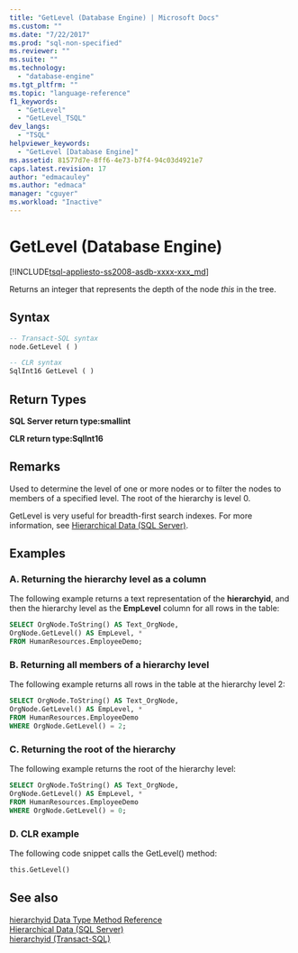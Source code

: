 ```yaml
---
title: "GetLevel (Database Engine) | Microsoft Docs"
ms.custom: ""
ms.date: "7/22/2017"
ms.prod: "sql-non-specified"
ms.reviewer: ""
ms.suite: ""
ms.technology: 
  - "database-engine"
ms.tgt_pltfrm: ""
ms.topic: "language-reference"
f1_keywords: 
  - "GetLevel"
  - "GetLevel_TSQL"
dev_langs: 
  - "TSQL"
helpviewer_keywords: 
  - "GetLevel [Database Engine]"
ms.assetid: 81577d7e-8ff6-4e73-b7f4-94c03d4921e7
caps.latest.revision: 17
author: "edmacauley"
ms.author: "edmaca"
manager: "cguyer"
ms.workload: "Inactive"
---
```

# GetLevel (Database Engine)
[!INCLUDE[tsql-appliesto-ss2008-asdb-xxxx-xxx_md](../../includes/tsql-appliesto-ss2008-asdb-xxxx-xxx-md.md)]

Returns an integer that represents the depth of the node *this* in the tree.
  
## Syntax  
  
```sql
-- Transact-SQL syntax  
node.GetLevel ( )   
```  
  
```sql
-- CLR syntax  
SqlInt16 GetLevel ( )   
```  
  
## Return Types  
**SQL Server return type:smallint**
  
**CLR return type:SqlInt16**
  
## Remarks  
Used to determine the level of one or more nodes or to filter the nodes to members of a specified level. The root of the hierarchy is level 0.
  
GetLevel is very useful for breadth-first search indexes. For more information, see [Hierarchical Data &#40;SQL Server&#41;](../../relational-databases/hierarchical-data-sql-server.md).
  
## Examples  
  
### A. Returning the hierarchy level as a column  
The following example returns a text representation of the **hierarchyid**, and then the hierarchy level as the **EmpLevel** column for all rows in the table:
  
```sql
SELECT OrgNode.ToString() AS Text_OrgNode,   
OrgNode.GetLevel() AS EmpLevel, *  
FROM HumanResources.EmployeeDemo;  
```  
  
### B. Returning all members of a hierarchy level  
The following example returns all rows in the table at the hierarchy level 2:
  
```sql
SELECT OrgNode.ToString() AS Text_OrgNode,   
OrgNode.GetLevel() AS EmpLevel, *  
FROM HumanResources.EmployeeDemo  
WHERE OrgNode.GetLevel() = 2;  
```  
  
### C. Returning the root of the hierarchy  
The following example returns the root of the hierarchy level:
  
```sql
SELECT OrgNode.ToString() AS Text_OrgNode,   
OrgNode.GetLevel() AS EmpLevel, *  
FROM HumanResources.EmployeeDemo  
WHERE OrgNode.GetLevel() = 0;  
```  
  
### D. CLR example  
The following code snippet calls the GetLevel() method:
  
```sql
this.GetLevel()  
```  
  
## See also
[hierarchyid Data Type Method Reference](http://msdn.microsoft.com/library/01a050f5-7580-4d5f-807c-7f11423cbb06)  
[Hierarchical Data &#40;SQL Server&#41;](../../relational-databases/hierarchical-data-sql-server.md)  
[hierarchyid &#40;Transact-SQL&#41;](../../t-sql/data-types/hierarchyid-data-type-method-reference.md)
  
  
